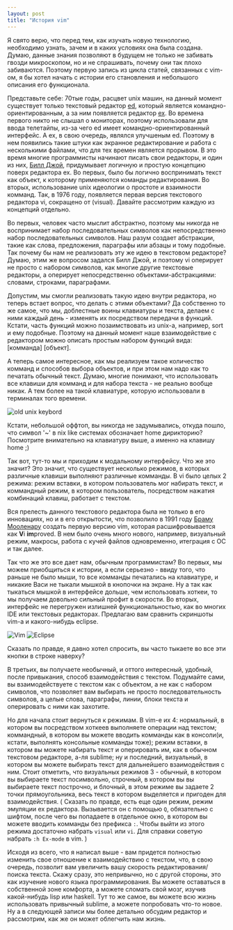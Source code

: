 ```yaml
---
layout: post
title: "История vim"
---
```


Я свято верю, что перед тем, как изучать новую технологию, необходимо узнать, зачем и в каких условиях она была создана. Думаю, данные знания позволяют в будущем не только не забивать гвозди микроскопом, но и не спрашивать, почему они так плохо забиваются. Поэтому первую запись из цикла статей, связанных с vim-ом, я бы хотел начать с истории его становления и небольшого описания его функционала.

<!--more-->

Представьте себе: 70тые годы, расцвет unix машин, на данный момент существует только текстовый редактор [ed](http://en.wikipedia.org/wiki/Ed_(text_editor)), который является командно-ориентированным, а за ним появляется редактор [ex](http://en.wikipedia.org/wiki/Ex_(text_editor)). Во времена первого никто не слышал о мониторах, поэтому использовали для ввода телетайпы, из-за чего ed имеет командно-ориентированный интерфейс. А ex, в свою очередь, являлся улучшеным ed. Поэтому в нем появились такие штуки как экранное редактирование и работа с несколькими файлами, что для тех времен является прорывом. В это время многие программисты начинают писать свои редакторы, и один из них, [Билл Джой](http://en.wikipedia.org/wiki/Bill_Joy), придумывает логичную и простую концепцию поверх редактора ex. Во первых, было бы логично воспринимать текст как объект, к которому применяются команды редактирования. Во вторых, использование unix идеологии о простоте и взаимности комманд. Так, в 1976 году, появляется первая версия текстового редактора vi, сокращено от (visual). Давайте рассмотрим каждую из концепций отдельно.

Во первых, человек часто мыслит абстрактно, поэтому мы никогда не воспринимает набор последовательных символов как непосредственно набор последовательных символов. Наш разум создает абстракции, такие как слова, предложения, параграфы или абзацы и тому подобные. Так почему бы нам не реализовать эту же идею в текстовом редакторе? Думаю, этим же вопросом задался Билл Джой, и поэтому vi оперирует не просто с набором символов, как многие другие текстовые редакторы, а оперирует непосредственно объектами-абстракциями: словами, строками, параграфами.

Допустим, мы смогли реализовать такую идею внутри редактора, но теперь встает вопрос, что делать с этими объектами? Да собственно то же самое, что мы, доблестные воины клавиатуры и текста, делаем с ними каждый день - изменять их посредством передачи в функций. Кстати, часть функций можно позаимствовать из unix-а, например, sort и ему подобные. Поэтому на данный момент наше взаимодействие с редактором можно описать простым набором функций вида: [комманда] [объект].

А теперь самое интересное, как мы реализуем такое количество комманд и способов выбора объектов, и при этом нам надо как то печатать обычный текст. Думаю, многие понимают, что использовать все клавиши для комманд и для набора текста - не реально вообще никак. А тем более на такой клавиатуре, которую использовали в терминалах того времени.

![old unix keybord](http://upload.wikimedia.org/wikipedia/commons/thumb/a/a0/KB_Terminal_ADM3A.svg/1000px-KB_Terminal_ADM3A.svg.png)

Кстати, небольшой оффтоп, вы никогда не задумывались, откуда пошло, что символ '~' в nix like системах обозначает home дирикторию? Посмотрите внимательно на клавиатуру выше, а именно на клавишу home ;)

Так вот, тут-то мы и приходим к модальному интерфейсу. Что же это значит? Это значит, что существует несколько режимов, в которых различные клавиши выполняют различные комманды. В vi было целых 2 режима: режим вставки, в котором пользователь мог набирать текст, и коммандный режим, в котором пользователь, посредством нажатия комбинаций клавиш, работает с текстом.

Вся прелесть данного текстового редактора была не только в его инновациях, но и в его открытости, что позволило в 1991 году [Браму Мооленару](http://en.wikipedia.org/wiki/Bram_Moolenaar) создать первую версию vim, которая расшифровывается как **V**i **im**proved. В нем было очень много нового, например, визуальный режим, макросы, работа с кучей файлов одновременно, итеграция с ОС и так далее.

Так что же это все дает нам, обычным программистам? Во первых, мы можем приобщиться к истории, а если серьезно - ввиду того, что раньше не было мыши, то все комманды печатались на клавиатуре, и никакие Васи не тыкали мышкой в кнопочки на экране. Ну а так как тыкаться мышкой в интерфейсе дольше, чем использовать хоткеи, то мы получаем довольно сильный профит в скорости. Во вторых, интерфейс не перегружен излишней функциональностью, как во многих IDE или текстовых редакторах. Предлагаю вам сравнить скриншоты vim-а и какого-нибудь eclipse. 

![Vim](http://2.bp.blogspot.com/_ZzOZmj1dP0c/TNcTx8DygaI/AAAAAAAAA0Q/Ar2BsQs11VI/s1600/gvim.png)
![Eclipse](http://upload.wikimedia.org/wikipedia/commons/thumb/d/df/Eclipse_4.3.Kepler_screenshot.png/800px-Eclipse_4.3.Kepler_screenshot.png)

Сказать по правде, я давно хотел спросить, вы часто тыкаете во все эти кнопки в cтроке наверху?

В третьих, вы получаете необычный, и оттого интересный, удобный, после привыкания, способ взаимодействия с текстом. Подумайте сами, вы взаимодействуете с текстом как с объектом, а не как с набором символов, что позволяет вам выбирать не просто последовательность символов, а целые слова, параграфы, линии, блоки текста и оперировать с ними как захотите.

Но для начала стоит вернуться к режимам. В vim-е их 4: нормальный, в котором вы посредством хоткеев выполняете операции над текстом; коммандный, в котором вы можете вводить комманды как в консоли(и, кстати, выполнять консольные комманды тоже); режим вставки, в котором вы можете набирать текст и оперировать им, как в обычном текстовом редакторе, а-ля sublime; ну и последний, визуальный, в котором вы можете выбирать текст для дальнейшего взаимодействия с ним. Стоит отметить, что визуальных режимов 3 - обычный, в котором вы выбираете текст посимвольно, строчный, в котором вы вы выбираете текст построчно, и блочный, в этом режиме вы задаете 2 точки прямоугольника, весь текст в котором выделяется и пригоден для взаимодействия. ( Сказать по правде, есть еще один режим, режим эмуляции ex редактора. Вызывается он с помощью `Q`, обязательно с шифтом, после чего вы попадаете в отдельное окно, в котором вы можете вводить комманды без префикса `:`. Чтобы выйти из этого режима достаточно набрать `visual` или `vi`. Для справки советую набрать `:h Ex-mode` в vim. )

Исходя из всего, что я написал выше - вам придется полностью изменить свое отношение к взаимодействию с текстом, что, в свою очередь, позволит вам увеличить вашу скорость редактирования/поиска текста. Скажу сразу, это непривычно, но с другой стороны, это как изучение нового языка программирования. Вы можете оставаться в собственной зоне комфорта, а можете сломать свой мозг, изучив какой-нибудь lisp или haskell. Тут то же самое, вы можете всю жизнь использовать привычный sublime, а можете попробовать что-то новое. Ну а в следующей записи мы более детально обсудим редактор и рассмотрим, как же он может облегчить нам жизнь.

